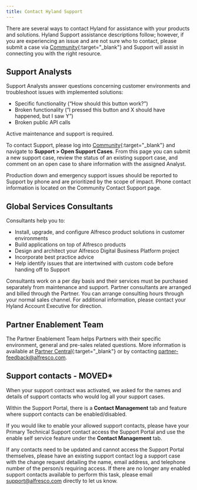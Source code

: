 ```yaml
---
title: Contact Hyland Support
---
```


There are several ways to contact Hyland for assistance with your products and solutions. Hyland Support assistance descriptions follow; however, if you are experiencing an issue and are not sure who to contact, please submit a case via [Community](https://community.hyland.com/){:target="_blank"} and Support will assist in connecting you with the right resource.

## Support Analysts

Support Analysts answer questions concerning customer environments and troubleshoot issues with implemented solutions:

* Specific functionality (“How should this button work?”)
* Broken functionality (”I pressed this button and X should have happened, but I saw Y”)
* Broken public API calls

Active maintenance and support is required.

To contact Support, please log into [Community](https://community.hyland.com/){:target="_blank"} and navigate to **Support > Open Support Cases**. From this page you can submit a new support case, review the status of an existing support case, and comment on an open case to share information with the assigned Analyst.

Production down and emergency support issues should be reported to Support by phone and are prioritized by the scope of impact. Phone contact information is located on the Community Contact Support page.

## Global Services Consultants

Consultants help you to:

* Install, upgrade, and configure Alfresco product solutions in customer environments
* Build applications on top of Alfresco products
* Design and architect your Alfresco Digital Business Platform project
* Incorporate best practice advice
* Help identify issues that are intertwined with custom code before handing off to Support

Consultants work on a per day basis and their services must be purchased separately from maintenance and support. Partner consultants are arranged and billed through the Partner. You can arrange consulting hours through your normal sales channel. For additional information, please contact your Hyland Account Executive for direction.

## Partner Enablement Team

The Partner Enablement Team helps Partners with their specific environment, general and pre-sales related questions. More information is available at [Partner Central](https://partners.alfresco.com/English/){:target="_blank"} or by contacting [partner-feedback@alfresco.com](mailto:partner-feedback@alfresco.com).

## Support contacts - **MOVED***

When your support contract was activated, we asked for the names and details of support contacts who would log all your support cases.

Within the Support Portal, there is a **Contact Management** tab and feature where support contacts can be enabled/disabled.

If you would like to enable your allowed support contacts, please have your Primary Technical Support contact access the Support Portal and use the enable self service feature under the **Contact Management** tab.

If any contacts need to be updated and cannot access the Support Portal themselves, please have an existing support contact log a support case with the change request detailing the name, email address, and telephone number of the person/s requiring access. If there are no longer any enabled support contacts available to perform this task, please email [support@alfresco.com](mailto:support@alfresco.com) directly to let us know.

